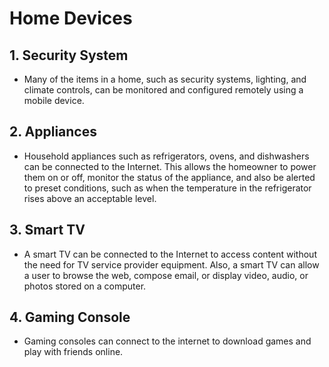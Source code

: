 # Home Devices

## **1. Security System**

- Many of the items in a home, such as security systems, lighting, and climate controls, can be monitored and configured remotely using a mobile device.

## **2. Appliances**

- Household appliances such as refrigerators, ovens, and dishwashers can be connected to the Internet. This allows the homeowner to power them on or off, monitor the status of the appliance, and also be alerted to preset conditions, such as when the temperature in the refrigerator rises above an acceptable level.

## 3. Smart TV

- A smart TV can be connected to the Internet to access content without the need for TV service provider equipment. Also, a smart TV can allow a user to browse the web, compose email, or display video, audio, or photos stored on a computer.

## 4. Gaming Console 

- Gaming consoles can connect to the internet to download games and play with friends online.
